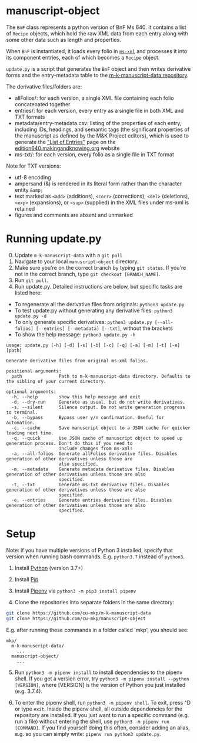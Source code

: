 # manuscript-object

The `BnF` class represents a python version of BnF Ms 640. It contains a list of `Recipe` objects, which hold the raw XML data from each entry along with some other data such as length and properties.

When `BnF` is instantiated, it loads every folio in [`ms-xml`](https://github.com/cu-mkp/m-k-manuscript-data/tree/master/ms-xml) and processes it into its component entries, each of which becomes a `Recipe` object.

`update.py` is a script that generates the `BnF` object and then writes derivative forms and the entry-metadata table to the [m-k-manuscript-data repository](https://github.com/cu-mkp/m-k-manuscript-data).

The derivative files/folders are:
- allFolios/: for each version, a single XML file containing each folio concatenated together
- entries/: for each version, every entry as a single file in both XML and TXT formats
- metadata/entry-metadata.csv: listing of the properties of each entry, including IDs, headings, and semantic tags (the significant properties of the manuscript as defined by the M&K Project editors), which is used to generate the ["List of Entries"](https://edition640.makingandknowing.org/#/entries) page on the [edition640.makingandknowing.org](https://edition640.makingandknowing.org/#/) website
- ms-txt/: for each version, every folio as a single file in TXT format

Note for TXT versions:
- utf-8 encoding
- ampersand (&) is rendered in its literal form rather than the character entity `&amp;`
- text marked as `<add>` (additions), `<corr>` (corrections), `<del>` (deletions), `<exp>` (expansions), or `<sup>` (supplied) in the XML files under ms-xml is retained
- figures and comments are absent and unmarked

# Running update.py
0. Update `m-k-manuscript-data` with a `git pull`
1. Navigate to your local `manuscript-object` directory.
2. Make sure you're on the correct branch by typing `git status`. If you're not in the correct branch, type `git checkout [BRANCH_NAME]`.
3. Run `git pull`.
4. Run update.py. Detailed instructions are below, but specific tasks are listed here:
  - To regenerate all the derivative files from originals: `python3 update.py`
  - To test update.py without generating any derivative files: `python3 update.py -d`
  - To only generate specific derivatives: `python3 update.py [--all-folios] [--entries] [--metadata] [--txt]`, without the brackets
  - To show the help message: `python3 update.py -h`

```
usage: update.py [-h] [-d] [-s] [-b] [-c] [-q] [-a] [-m] [-t] [-e] [path]

Generate derivative files from original ms-xml folios.

positional arguments:
  path              Path to m-k-manuscript-data directory. Defaults to the sibling of your current directory.

optional arguments:
  -h, --help        show this help message and exit
  -d, --dry-run     Generate as usual, but do not write derivatives.
  -s, --silent      Silence output. Do not write generation progress to terminal.
  -b, --bypass      Bypass user y/n confirmation. Useful for automation.
  -c, --cache       Save manuscript object to a JSON cache for quicker loading next time.
  -q, --quick       Use JSON cache of manuscript object to speed up generation process. Don't do this if you need to
                    include changes from ms-xml!
  -a, --all-folios  Generate allFolios derivative files. Disables generation of other derivatives unless those are
                    also specified.
  -m, --metadata    Generate metadata derivative files. Disables generation of other derivatives unless those are also
                    specified.
  -t, --txt         Generate ms-txt derivative files. Disables generation of other derivatives unless those are also
                    specified.
  -e, --entries     Generate entries derivative files. Disables generation of other derivatives unless those are also
                    specified.
```

# Setup
Note: if you have multiple versions of Python 3 installed, specify that version when running bash commands. E.g. `python3.7` instead of `python3`.

1. Install [Python](https://www.python.org/) (version 3.7+)

2. Install [Pip](https://pypi.org/project/pip/)

3. Install [Pipenv](https://pypi.org/project/pipenv/) via `python3 -m pip3 install pipenv`

4. Clone the repositories into separate folders in the same directory: 
```bash
git clone https://github.com/cu-mkp/m-k-manuscript-data
git clone https://github.com/cu-mkp/manuscript-object
```
E.g. after running these commands in a folder called 'mkp', you should see:
```
mkp/
  m-k-manuscript-data/
    ...
  manuscript-object/
    ...
```

5. Run `python3 -m pipenv install` to install dependencies to the pipenv shell. If you get a version error, try `python3 -m pipenv install --python [VERSION]`, where [VERSION] is the version of Python you just installed (e.g. 3.7.4).

6. To enter the pipenv shell, run `python3 -m pipenv shell`. To exit, press ^D or type `exit`. Inside the pipenv shell, all outside dependencies for the repository are installed. If you just want to run a specific command (e.g. run a file) without entering the shell, use `python3 -m pipenv run [COMMAND]`. If you find yourself doing this often, consider adding an alias, e.g. so you can simply write: `pipenv run python3 update.py`.
